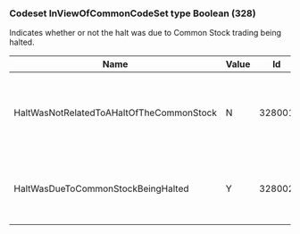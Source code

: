 ### Codeset InViewOfCommonCodeSet type Boolean (328)

Indicates whether or not the halt was due to Common Stock trading being halted.

| Name                                     | Value | Id     | Sort | Synopsis                                           |
|------------------------------------------|-------|--------|------|----------------------------------------------------|
| HaltWasNotRelatedToAHaltOfTheCommonStock | N     | 328001 | 1    | Halt was not related to a halt of the common stock |
| HaltWasDueToCommonStockBeingHalted       | Y     | 328002 | 2    | Halt was due to common stock being halted          |

